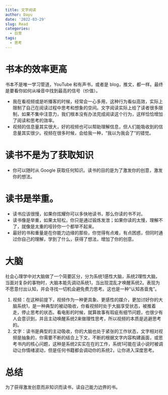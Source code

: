 ```yaml
---
title: 文字阅读
author: Dayu
date: '2022-03-29'
slug: Read
categories:
  - 日常
tags:
  - 思考
---
```

# **书本的效率更高**
书本不是唯一学习管道，YouTube 和有声书，或者是 blog，推文，都一样。最终是要看你如何从噪音中找到最高的信号（价值）。
- 我在看视频或是听播客的时候，经常会一心多用，这种行为看似高效，实际上限制了自己在阅读过程中思考和想象的空间。文字阅读实际上给了读者很多限制，如果不集中注意力，我们根本没有办法完成阅读这个行为，这样恰恰增加了阅读和思考的效率。
- 视频的信息量其实很大，好的视频也可以帮助理解信息，但人们能吸收到的信息量其实很少。视频在很多时候，会给我一种，“我以为我会了”的错觉。
# **读书不是为了获取知识**
- 你可以随时从 Google 获取任何知识。读书的目的是为了激发你的创意，激发你的想法。
# **读书是举重。**
- 读书应该很慢，如果你炫耀你可以多快地读书，那么你读的书不对。
- 读书像是举重，如果太轻松，你只是通过锻炼发泄；如果你读的太慢，理解不了，就像是太重的哑铃你一个都举不起来。
- 最好的书和重量是在你能力边缘的那些，你觉得有点难，有点困惑，但同时通过你自己的理解，学到了什么，获得了想法，增加了你的创意。
# 大脑
社会心理学中对大脑做了一个简要区分，分为系统1感性大脑，系统2理性大脑，当面对复杂的事物时，大脑本能先调动系统1，当出现混乱才唤醒系统2。表现为不愿意付出认知，并会寻找一切机会避免费力思考。这也是一种“认知吝啬鬼”。
1. 视频：在这种前提下，视频作为一种更具象、更感性的媒介，更加讨好你的大脑系统1，是一种典型的被动吸收，你看视频时处于大脑享受状态，被推着走，停止思考的状态。看电影的时候，就算故事有瑕疵有细节问题，也很少有人会意识到，并且主动唤醒系统2来做理性思考，所以视频的本质是逃避思考的。
2. 文字：读书是典型的主动吸收，你的大脑也处于紧张的工作状态，文字相对视频是抽象的，你需要不断的结合上下文，不断的根据文字内容构建画面，或思考书内的核心问题，这种是系统2实实在在的工作，系统1可能在读小说时被调动让你情绪波动，但是任何书籍都会调动你的系统2，让你进入深度思考。

# 总结
为了获得激发创意而非知识而读书，读自己能力边界的书。

